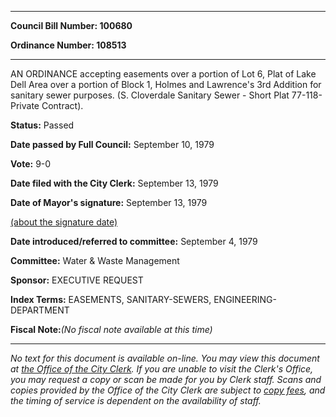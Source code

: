

********

**Council Bill Number: 100680**
   
**Ordinance Number: 108513**
********

 AN ORDINANCE accepting easements over a portion of Lot 6, Plat of Lake Dell Area over a portion of Block 1, Holmes and Lawrence's 3rd Addition for sanitary sewer purposes. (S. Cloverdale Sanitary Sewer - Short Plat 77-118-Private Contract).

**Status:** Passed
   
**Date passed by Full Council:** September 10, 1979
   
**Vote:** 9-0
   
**Date filed with the City Clerk:** September 13, 1979
   
**Date of Mayor's signature:** September 13, 1979
   
[(about the signature date)](/~public/approvaldate.htm)
   
   
   
**Date introduced/referred to committee:** September 4, 1979
   
**Committee:** Water & Waste Management
   
**Sponsor:** EXECUTIVE REQUEST
   
   
**Index Terms:** EASEMENTS, SANITARY-SEWERS, ENGINEERING-DEPARTMENT

**Fiscal Note:**_(No fiscal note available at this time)_
********

_No text for this document is available on-line. You may view this document at [the Office of the City Clerk](http://www.seattle.gov/leg/clerk/contactUs.htm). If you are unable to visit the Clerk's Office, you may request a copy or scan be made for you by Clerk staff. Scans and copies provided by the Office of the City Clerk are subject to [copy fees](http://clerk.seattle.gov/~public/clerkfees.htm), and the timing of service is dependent on the availability of staff._

